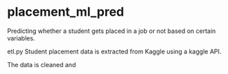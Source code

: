 # placement_ml_pred
Predicting whether a student gets placed in a job or not based on certain variables.

etl.py 
Student placement data is extracted from Kaggle using a kaggle API.

The data is cleaned and 


